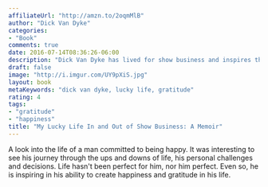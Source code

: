 ```yaml
---
affiliateUrl: "http://amzn.to/2oqmMlB"
author: "Dick Van Dyke"
categories:
- "Book"
comments: true
date: 2016-07-14T08:36:26-06:00
description: "Dick Van Dyke has lived for show business and inspires through his own happiness and gratitude for life."
draft: false
image: "http://i.imgur.com/UY9pXiS.jpg"
layout: book
metaKeywords: "dick van dyke, lucky life, gratitude"
rating: 4
tags:
- "gratitude"
- "happiness"
title: "My Lucky Life In and Out of Show Business: A Memoir"
---
```


A look into the life of a man committed to being happy.  It was interesting to see his journey through the ups and downs of life, his personal challenges and decisions.  Life hasn't been perfect for him, nor him perfect.  Even so, he is inspiring in his ability to create happiness and gratitude in his life.

<!--more-->
